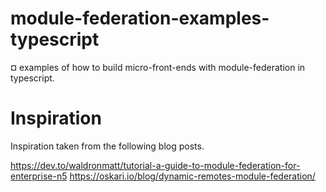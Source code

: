# module-federation-examples-typescript

¤ examples of how to build micro-front-ends with module-federation in typescript.

# Inspiration

Inspiration taken from the following blog posts.

https://dev.to/waldronmatt/tutorial-a-guide-to-module-federation-for-enterprise-n5
https://oskari.io/blog/dynamic-remotes-module-federation/

